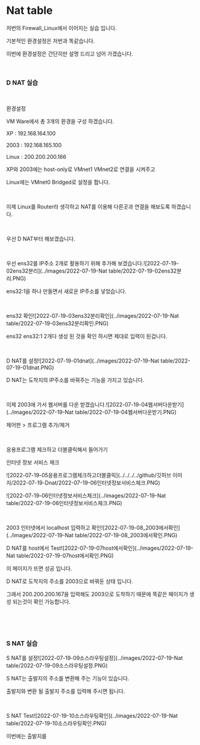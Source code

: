 # Nat table

저번의 Firewall_Linux에서 이어지는 실습 입니다.

기본적인 환경설정은 저번과 똑같습니다.

이번에 환경설정은 간단히만 설명 드리고 넘어 가겠습니다.

<br>

### D NAT 실습

<br>

환경설정

VM Ware에서 총 3개의 환경을 구성 하겠습니다.

XP : 192.168.164.100

2003 : 192.168.165.100

Linux : 200.200.200.166

XP와 2003에는 host-only로 VMnet1 VMnet2로 연결을 시켜주고

Linux에는 VMnet0 Bridged로 설정을 합니다.

<br>

이제 Linux를 Router라 생각하고 NAT를 이용해 다른곳과 연결을 해보도록 하겠습니다.

<br>

우선 D NAT부터 해보겠습니다.

<br>

우선 ens32를 IP주소 2개로 활용하기 위해 추가해 보겠습니다.![2022-07-19-02ens32분리](../images/2022-07-19-Nat table/2022-07-19-02ens32분리.PNG)

ens32:1을 하나 만들면서 새로운 IP주소를 넣었습니다.

<br>

ens32 확인![2022-07-19-03ens32분리확인](../images/2022-07-19-Nat table/2022-07-19-03ens32분리확인.PNG)

ens32 ens32:1 2개다 생성 된 것을 확인 하시면 제대로 입력이 된겁니다.

<br>

D NAT를 설정![2022-07-19-01dnat](../images/2022-07-19-Nat table/2022-07-19-01dnat.PNG)

D NAT는 도착지의 IP주소를 바꿔주는 기능을 가지고 있습니다.

<br>

이제 2003에 가서 웹서버를 다운 받겠습니다.![2022-07-19-04웹서버다운받기](../images/2022-07-19-Nat table/2022-07-19-04웹서버다운받기.PNG)

제어판 > 프로그램 추가/제거

<br>

응용프로그램 체크하고 더블클릭해서 들어가기

인터넷 정보 서비스 체크

![2022-07-19-05응용프로그램체크하고더블클릭](../../../../github/깃허브 이미지/2022-07-19-Dnat/2022-07-19-06인터넷정보서비스체크.PNG)

![2022-07-19-06인터넷정보서비스체크](../images/2022-07-19-Nat table/2022-07-19-06인터넷정보서비스체크.PNG)

<br>

2003 인터넷에서 localhost 입력하고 확인![2022-07-19-08_2003에서확인](../images/2022-07-19-Nat table/2022-07-19-08_2003에서확인.PNG)

D NAT를 host에서 Test![2022-07-19-07host에서확인](../images/2022-07-19-Nat table/2022-07-19-07host에서확인.PNG)

이 페이지가 뜨면 성공 입니다.

D NAT로 도착지의 주소를 2003으로 바꿔둔 상태 입니다.

그래서 200.200.200.167을 입력해도 2003으로 도착하기 때문에 똑같은 페이지가 생성 되는것이 확인 가능합니다.

<br>

<br>

<br>

### S NAT 실습

S NAT를 설정![2022-07-19-09소스라우팅설정](../images/2022-07-19-Nat table/2022-07-19-09소스라우팅설정.PNG)

S NAT는 출발지의 주소를 변환해 주는 기능이 있습니다.

출발지와 변환 될 출발지 주소를 입력해 주시면 됩니다.

<br>

S NAT Test![2022-07-19-10소스라우팅확인](../images/2022-07-19-Nat table/2022-07-19-10소스라우팅확인.PNG)

이번에는 출발지를 